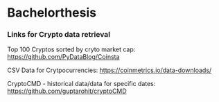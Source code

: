 # Bachelorthesis

### Links for Crypto data retrieval
Top 100 Cryptos sorted by cryto market cap: https://github.com/PyDataBlog/Coinsta  

CSV Data for Crytpocurrencies: https://coinmetrics.io/data-downloads/

CryptoCMD - historical data/data for specific dates: https://github.com/guptarohit/cryptoCMD




